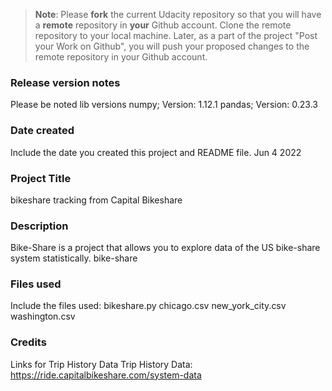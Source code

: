 >**Note**: Please **fork** the current Udacity repository so that you will have a **remote** repository in **your** Github account. Clone the remote repository to your local machine. Later, as a part of the project "Post your Work on Github", you will push your proposed changes to the remote repository in your Github account.

### Release version notes
Please be noted lib versions
numpy; Version: 1.12.1
pandas; Version: 0.23.3

### Date created
Include the date you created this project and README file.
Jun 4 2022

### Project Title
bikeshare tracking from Capital Bikeshare

### Description
Bike-Share is a project that allows you to explore data of the US bike-share system statistically. bike-share

### Files used
Include the files used: bikeshare.py chicago.csv new_york_city.csv washington.csv

### Credits
Links for Trip History Data
Trip History Data: https://ride.capitalbikeshare.com/system-data
